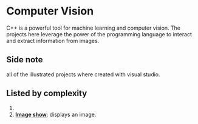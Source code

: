 # Computer Vision

C++ is a powerful tool for machine learning and computer vision. The projects here leverage the power of the programming language to interact and extract information from images.

## Side note

all of the illustrated projects where created with visual studio.

## Listed by complexity

1. 
2. [**Image show**](show_image): displays an image.
